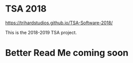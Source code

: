# TSA 2018
https://trihardstudios.github.io/TSA-Software-2018/

This is the 2018-2019 TSA project. 

# Better Read Me coming soon
